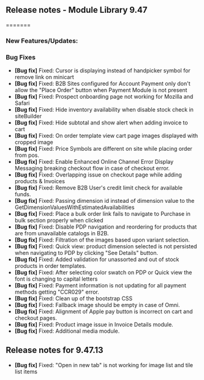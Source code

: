 ## Release notes - Module Library 9.47

=======

### New Features/Updates:

### Bug Fixes

* **[Bug fix]** 	Fixed: Cursor is displaying instead of handpicker symbol for remove link on minicart
* **[Bug fix]** 	Fixed: B2B Sites configured for Account Payment only don't allow the "Place Order" button when Payment Module is not present
* **[Bug fix]** 	Fixed: Prospect onboarding page not working for Mozilla and Safari
* **[Bug fix]** 	Fixed: Hide inventory availability when disable stock check in siteBuilder
* **[Bug fix]** 	Fixed: Hide subtotal and show alert when adding invoice to cart
* **[Bug fix]** 	Fixed: On order template view cart page images displayed with cropped image
* **[Bug fix]** 	Fixed: Price Symbols are different on site while placing order from pos.
* **[Bug fix]** 	Fixed: Enable Enhanced Online Channel Error Display Messaging breaking checkout flow in case of checkout error.
* **[Bug fix]** 	Fixed: Overlapping issue on checkout page while adding products & Invoices
* **[Bug fix]** 	Fixed: Remove B2B User's credit limit check for available funds.
* **[Bug fix]** 	Fixed: Passing dimension id instead of dimension value to the GetDimensionValuesWithEstimatedAvailabilities
* **[Bug fix]** 	Fixed: Place a bulk order link fails to navigate to Purchase in bulk section properly when clicked
* **[Bug fix]** 	Fixed: Disable PDP navigation and reordering for products that are from unavailable catalogs in B2B.
* **[Bug fix]** 	Fixed: Filtration of the images based upon variant selection.
* **[Bug fix]** 	Fixed: Quick view: product dimension selected is not persisted when navigating to PDP by clicking "See Details" button.
* **[Bug fix]** 	Fixed: Added validation for unassorted and out of stock products in order templates.
* **[Bug fix]** 	Fixed: After selecting color swatch on PDP or Quick view the font is changing to capital letters
* **[Bug fix]** 	Fixed: Payment information is not updating for all payment methods getting "CCR029" error.
* **[Bug fix]** 	Fixed: Clean up of the bootstrap CSS
* **[Bug fix]** 	Fixed: Fallback image should be empty in case of Omni.
* **[Bug fix]** 	Fixed: Alignment of Apple pay button is incorrect on cart and checkout pages.
* **[Bug fix]** 	Fixed: Product image issue in Invoice Details module.
* **[Bug fix]** 	Fixed: Additional media module.

## Release notes for 9.47.13

* **[Bug fix]**     Fixed: "Open in new tab" is not working for image list and tile list items

